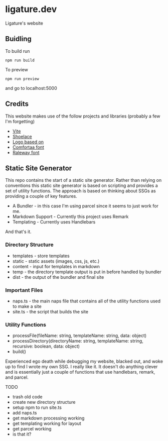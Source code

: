 # ligature.dev
Ligature's website

## Buidling

To build run

`npm run build`

To preview

`npm run preview`
 
and go to localhost:5000

## Credits

This website makes use of the follow projects and libraries (probably a few I'm forgetting)

 * [Vite](https://vitejs.dev/)
 * [Shoelace](https://shoelace.style)
 * [Logo based on](https://openmoji.org/library/#search=knot&emoji=1FAA2)
 * [Comfortaa font](https://fonts.google.com/specimen/Comfortaa)
 * [Raleway font](https://fonts.google.com/specimen/Raleway)

## Static Site Generator

This repo contains the start of a static site generator.
Rather than relying on conventions this static site generator is based on scripting and provides a set of utility functions.
The approach is based on thinking about SSGs as providing a couple of key features.

 * A Bundler - in this case I'm using parcel since it seems to just work for me.
 * Markdown Support - Currently this project uses Remark
 * Templating - Currently uses Handlebars

And that's it.

### Directory Structure

 * templates - store templates
 * static - static assets (images, css, js, etc.)
 * content - input for templates in markdown
 * temp - the directory template output is put in before handled by bundler
 * dist - the output of the bundler and final site

### Important Files
 * naps.ts - the main naps file that contains all of the utility functions used to make a site
 * site.ts - the script that builds the site

### Utility Functions
 * processFile(fileName: string, templateName: string, data: object)
 * processDirectory(directoryName: string, templateName: string, recursive: boolean, data: object)
 * build()

 Experienced ego death while debugging my website, blacked out, and woke up to find I wrote my own SSG. I really like it. It doesn't do anything clever and is essentially just a couple of functions that use handlebars, remark, and parcel.

TODO
 - trash old code
 - create new directory structure
 - setup npm to run site.ts
 - add naps.ts
 - get markdown processing working
 - get templating working for layout
 - get parcel working
 - is that it?
